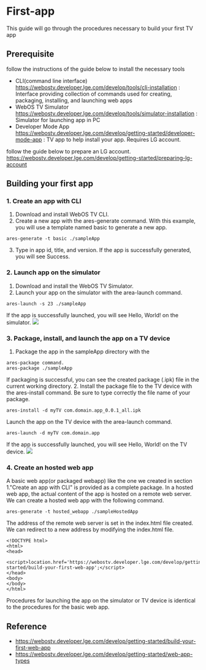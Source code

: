 # First-app
This guide will go through the procedures necessary to build your first TV app

## Prerequisite
follow the instructions of the guide below to install the necessary tools
* CLI(command line interface) https://webostv.developer.lge.com/develop/tools/cli-installation : Interface providing collection of commands used for creating, packaging, installing, and launching web apps
* WebOS TV Simulator https://webostv.developer.lge.com/develop/tools/simulator-installation : Simulator for launching app in PC
* Developer Mode App https://webostv.developer.lge.com/develop/getting-started/developer-mode-app : TV app to help install your app. Requires LG account.

follow the guide below to prepare an LG account.
https://webostv.developer.lge.com/develop/getting-started/preparing-lg-account

## Building your first app

### 1. Create an app with CLI
1. Download and install WebOS TV CLI.
2. Create a new app with the ares-generate command. With this example, you will use a template named basic to generate a new app.
```
ares-generate -t basic ./sampleApp
```
3. Type in app id, title, and version.
If the app is successfully generated, you will see Success.

### 2. Launch app on the simulator
1. Download and install the WebOS TV Simulator.
2. Launch your app on the simulator with the area-launch command.
```
ares-launch -s 23 ./sampleApp
```
If the app is successfully launched, you will see Hello, World! on the simulator.
![](https://github.com/youngheoncho/webos-hackathon/blob/main/01.First-app/images/hello_world.png?raw=true)

### 3. Package, install, and launch the app on a TV device

1. Package the app in the sampleApp directory with the 
```
ares-package command.
ares-package ./sampleApp
```
If packaging is successful, you can see the created package (.ipk) file in the current working directory.
2. Install the package file to the TV device with the ares-install command. Be sure to type correctly the file name of your package.
```
ares-install -d myTV com.domain.app_0.0.1_all.ipk
```
Launch the app on the TV device with the area-launch command.
```
ares-launch -d myTV com.domain.app
```
If the app is successfully launched, you will see Hello, World! on the TV device.
![](https://github.com/youngheoncho/webos-hackathon/blob/main/01.First-app/images/hello_world.png?raw=true)

### 4. Create an hosted web app
A basic web app(or packaged webapp) like the one we created in section 1."Create an app with CLI" is provided as a complete package.
In a hosted web app, the actual content of the app is hosted on a remote web server.
We can create a hosted web app with the following command.
```
ares-generate -t hosted_webapp ./sampleHostedApp
```
The address of the remote web server is set in the index.html file created. We can redirect to a new address by modifying the index.html file.
```
<!DOCTYPE html>
<html>
<head>
	<script>location.href='https://webostv.developer.lge.com/develop/getting-started/build-your-first-web-app';</script>
</head>
<body>
</body>
</html>
```
Procedures for launching the app on the simulator or TV device is identical to the procedures for the basic web app.

## Reference
* https://webostv.developer.lge.com/develop/getting-started/build-your-first-web-app
* https://webostv.developer.lge.com/develop/getting-started/web-app-types
